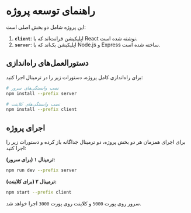 # راهنمای توسعه پروژه

این پروژه شامل دو بخش اصلی است:

1.  **`client`**: اپلیکیشن فرانت‌اند که با React نوشته شده است.
2.  **`server`**: اپلیکیشن بک‌اند که با Node.js و Express ساخته شده است.

## دستورالعمل‌های راه‌اندازی

برای راه‌اندازی کامل پروژه، دستورات زیر را در ترمینال اجرا کنید:

```bash
# نصب وابستگی‌های سرور
npm install --prefix server

# نصب وابستگی‌های کلاینت
npm install --prefix client
```

## اجرای پروژه

برای اجرای همزمان هر دو بخش پروژه، دو ترمینال جداگانه باز کرده و دستورات زیر را اجرا کنید:

**ترمینال ۱ (برای سرور):**

```bash
npm run dev --prefix server
```

**ترمینال ۲ (برای کلاینت):**

```bash
npm start --prefix client
```

سرور روی پورت `5000` و کلاینت روی پورت `3000` اجرا خواهد شد.
